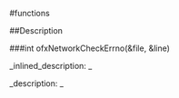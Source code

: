 #functions


<!--
_visible: True_
_advanced: False_
-->

##Description






<!----------------------------------------------------------------------------->

###int ofxNetworkCheckErrno(&file, &line)

<!--
_syntax: ofxNetworkCheckErrno(&file, &line)_
_name: ofxNetworkCheckErrno_
_returns: int_
_returns_description: _
_parameters: const string &file, const string &line_
_version_started: _
_version_deprecated: _
_summary: _
_constant: False_
_static: False_
_visible: True_
_advanced: False_
-->

_inlined_description: _







_description: _








<!----------------------------------------------------------------------------->

